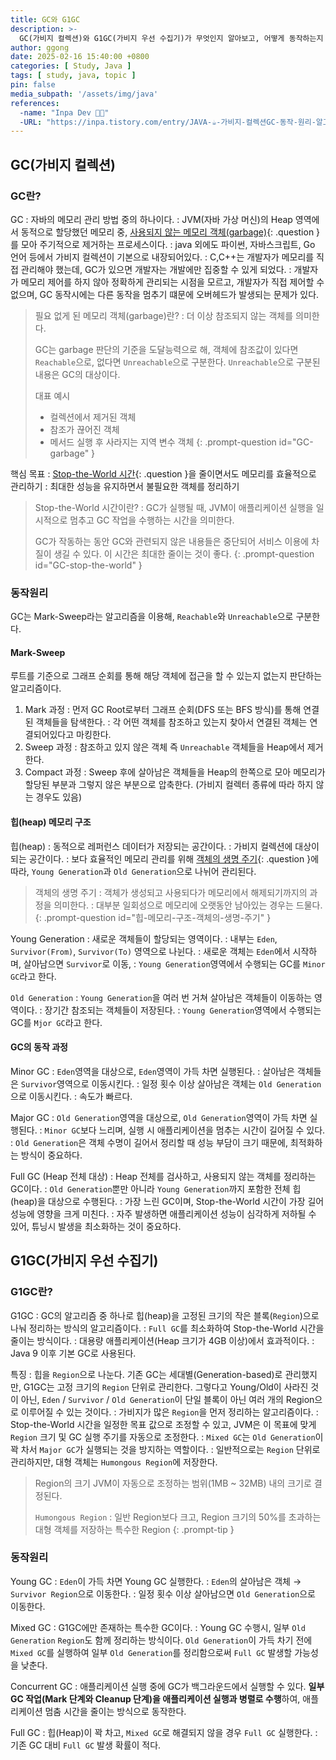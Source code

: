 ```yaml
---
title: GC와 G1GC
description: >-
  GC(가비지 컬렉션)와 G1GC(가비지 우선 수집기)가 무엇인지 알아보고, 어떻게 동작하는지 이해해보자.
author: ggong
date: 2025-02-16 15:40:00 +0800
categories: [ Study, Java ]
tags: [ study, java, topic ]
pin: false
media_subpath: '/assets/img/java'
references:
  -name: "Inpa Dev 👨‍💻"
  -URL: "https://inpa.tistory.com/entry/JAVA-☕-가비지-컬렉션GC-동작-원리-알고리즘-💯-총정리"
---
```


## GC(가비지 컬렉션)

### GC란?

GC
: 자바의 메모리 관리 방법 중의 하나이다.
: JVM(자바 가상 머신)의 Heap 영역에서 동적으로 할당했던 메모리 중, [사용되지 않는 메모리 객체(garbage)](#GC-garbage){: .question }를 모아 주기적으로 제거하는 프로세스이다.
: java 외에도 파이썬, 자바스크립트, Go 언어 등에서 가비지 컬렉션이 기본으로 내장되어있다.
: C,C++는 개발자가 메모리를 직접 관리해야 했는데, GC가 있으면 개발자는 개발에만 집중할 수 있게 되었다.
: 개발자가 메모리 제어를 하지 않아 정확하게 관리되는 시점을 모르고, 개발자가 직접 제어할 수 없으며, GC 동작시에는 다른 동작을 멈추기 떄문에 오버헤드가 발생되는 문제가 있다.

> 필요 없게 된 메모리 객체(garbage)란?
: 더 이상 참조되지 않는 객체를 의미한다.
> 
> GC는 garbage 판단의 기준을 도달능력으로 해, 객체에 참조값이 있다면 `Reachable`으로, 없다면 `Unreachable`으로 구분한다.
> `Unreachable`으로 구분된 내용은 GC의 대상이다. 
> 
> 대표 예시
> - 컬렉션에서 제거된 객체
> - 참조가 끊어진 객체
> - 메서드 실행 후 사라지는 지역 변수 객체
{: .prompt-question id="GC-garbage" }


핵심 목표
: [Stop-the-World 시간](#GC-stop-the-world){: .question }을 줄이면서도 메모리를 효율적으로 관리하기
:	최대한 성능을 유지하면서 불필요한 객체를 정리하기

> Stop-the-World 시간이란?
: GC가 실행될 때, JVM이 애플리케이션 실행을 일시적으로 멈추고 GC 작업을 수행하는 시간을 의미한다.
>
> GC가 작동하는 동안 GC와 관련되지 않은 내용들은 중단되어 서비스 이용에 차질이 생길 수 있다.
> 이 시간은 최대한 줄이는 것이 좋다.
{: .prompt-question id="GC-stop-the-world" }

### 동작원리

GC는 Mark-Sweep라는 알고리즘을 이용해, `Reachable`와 `Unreachable`으로 구분한다.

#### Mark-Sweep

루트를 기준으로 그래프 순회를 통해 해당 객체에 접근을 할 수 있는지 없는지 판단하는 알고리즘이다.

1. Mark 과정
: 먼저 GC Root로부터 그래프 순회(DFS 또는 BFS 방식)를 통해 연결된 객체들을 탐색한다.
: 각 어떤 객체를 참조하고 있는지 찾아서 연결된 객체는 연결되어있다고 마킹한다.
2. Sweep 과정
: 참조하고 있지 않은 객체 즉 `Unreachable` 객체들을 Heap에서 제거한다.
3. Compact 과정
: Sweep 후에 살아남은 객체들을 Heap의 한쪽으로 모아 메모리가 할당된 부분과 그렇지 않은 부분으로 압축한다. (가비지 컬렉터 종류에 따라 하지 않는 경우도 있음)


#### 힙(heap) 메모리 구조

힙(heap)
: 동적으로 레퍼런스 데이터가 저장되는 공간이다.
: 가비지 컬렉션에 대상이 되는 공간이다.
: 보다 효율적인 메모리 관리를 위해 [객체의 생명 주기](#힙-메모리-구조-객체의-생명-주기){: .question }에 따라, `Young Generation`과 ``Old Generation``으로 나뉘어 관리된다.

> 객체의 생명 주기
: 객체가 생성되고 사용되다가 메모리에서 해제되기까지의 과정을 의미한다.
: 대부분 일회성으로 메모리에 오랫동안 남아있는 경우는 드물다.
{: .prompt-question id="힙-메모리-구조-객체의-생명-주기" }

Young Generation
: 새로운 객체들이 할당되는 영역이다.
: 내부는 `Eden`, `Survivor(From)`, `Survivor(To)` 영역으로 나뉜다.
: 새로운 객체는 `Eden`에서 시작하며, 살아남으면 `Survivor`로 이동,
: `Young Generation`영역에서 수행되는 GC를 `Minor GC`라고 한다.

`Old Generation`
: `Young Generation`을 여러 번 거쳐 살아남은 객체들이 이동하는 영역이다.
: 장기간 참조되는 객체들이 저장된다.
: `Young Generation`영역에서 수행되는 GC를 `Mjor GC`라고 한다.


#### GC의 동작 과정

Minor GC
: `Eden`영역을 대상으로, `Eden`영역이 가득 차면 실행된다.
: 살아남은 객체들은 `Survivor`영역으로 이동시킨다.
: 일정 횟수 이상 살아남은 객체는 ``Old Generation``으로 이동시킨다.
: 속도가 빠르다.


Major GC 
: ``Old Generation``영역을 대상으로, ``Old Generation``영역이 가득 차면 실행된다.
: `Minor GC`보다 느리며, 실행 시 애플리케이션을 멈추는 시간이 길어질 수 있다.
: ``Old Generation``은 객체 수명이 길어서 정리할 때 성능 부담이 크기 때문에, 최적화하는 방식이 중요하다.

Full GC (Heap 전체 대상)
: Heap 전체를 검사하고, 사용되지 않는 객체를 정리하는 GC이다.
: ``Old Generation``뿐만 아니라 `Young Generation`까지 포함한 전체 힙(heap)을 대상으로 수행된다.
: 가장 느린 GC이며, Stop-the-World 시간이 가장 길어 성능에 영향을 크게 미친다.
: 자주 발생하면 애플리케이션 성능이 심각하게 저하될 수 있어, 튜닝시 발생을 최소화하는 것이 중요하다.


## G1GC(가비지 우선 수집기)

### G1GC란?

G1GC
: GC의 알고리즘 중 하나로 힙(heap)을 고정된 크기의 작은 블록(`Region`)으로 나눠 정리하는 방식의 알고리즘이다. 
: `Full GC`를 최소화하여 Stop-the-World 시간을 줄이는 방식이다.
: 대용량 애플리케이션(Heap 크기가 4GB 이상)에서 효과적이다.
: Java 9 이후 기본 GC로 사용된다.

특징
: 힙을 `Region`으로 나눈다.
기존 GC는 세대별(Generation-based)로 관리했지만, G1GC는 고정 크기의 `Region` 단위로 관리한다. 
그렇다고 Young/Old이 사라진 것이 아닌, `Eden` / `Survivor` / `Old Generation`이 단일 블록이 아닌 여러 개의 Region으로 이루어질 수 있는 것이다.
: 가비지가 많은 `Region`을 먼저 정리하는 알고리즘이다.
: Stop-the-World 시간을 일정한 목표 값으로 조정할 수 있고, JVM은 이 목표에 맞게 `Region` 크기 및 GC 실행 주기를 자동으로 조정한다.
: `Mixed GC`는 `Old Generation`이 꽉 차서 `Major GC`가 실행되는 것을 방지하는 역할이다. 
: 일반적으로는 `Region` 단위로 관리하지만, 대형 객체는 `Humongous Region`에 저장한다.


> Region의 크기
> JVM이 자동으로 조정하는 범위(1MB ~ 32MB) 내의 크기로 결정된다.
> 
> `Humongous Region`
: 일반 Region보다 크고, Region 크기의 50%를 초과하는 대형 객체를 저장하는 특수한 Region
{: .prompt-tip }


### 동작원리

Young GC
: `Eden`이 가득 차면 Young GC 실행한다.
: `Eden`의 살아남은 객체 → `Survivor Region`으로 이동한다.
: 일정 횟수 이상 살아남으면 `Old Generation`으로 이동한다.


Mixed GC
: G1GC에만 존재하는 특수한 GC이다. 
: Young GC 수행시, 일부 `Old Generation` `Region`도 함께 정리하는 방식이다.
`Old Generation`이 가득 차기 전에 `Mixed GC`를 실행하여 일부 `Old Generation`를 정리함으로써 `Full GC` 발생할 가능성을 낮춘다.

Concurrent GC
: 애플리케이션 실행 중에 GC가 백그라운드에서 실행할 수 있다.
**일부 GC 작업(Mark 단계와 Cleanup 단계)을 애플리케이션 실행과 병렬로 수행**하여, 애플리케이션 멈춤 시간을 줄이는 방식으로 동작한다.

Full GC
: 힙(Heap)이 꽉 차고, `Mixed GC`로 해결되지 않을 경우 `Full GC` 실행한다.
: 기존 GC 대비 `Full GC` 발생 확률이 적다.
